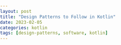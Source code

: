 ```yaml
---
layout: post
title: "Design Patterns to Follow in Kotlin"
date: 2023-02-05
categories: kotlin
tags: [design-patterns, software, kotlin]
---
```


<!DOCTYPE html><html><head><meta http-equiv="Content-Type" content="text/html; charset=utf-8"><title>Design Patterns to Follow in Kotlin: A Guide to Better Code</title><style>
      * {
        font-family: Georgia, Cambria, "Times New Roman", Times, serif;
      }
      html, body {
        margin: 0;
        padding: 0;
      }
      h1 {
        font-size: 50px;
        margin-bottom: 17px;
        color: #333;
      }
      h2 {
        font-size: 24px;
        line-height: 1.6;
        margin: 30px 0 0 0;
        margin-bottom: 18px;
        margin-top: 33px;
        color: #333;
      }
      h3 {
        font-size: 30px;
        margin: 10px 0 20px 0;
        color: #333;
      }
      header {
        width: 640px;
        margin: auto;
      }
      section {
        width: 640px;
        margin: auto;
      }
      section p {
        margin-bottom: 27px;
        font-size: 20px;
        line-height: 1.6;
        color: #333;
      }
      section img {
        max-width: 640px;
      }
      footer {
        padding: 0 20px;
        margin: 50px 0;
        text-align: center;
        font-size: 12px;
      }
      .aspectRatioPlaceholder {
        max-width: auto !important;
        max-height: auto !important;
      }
      .aspectRatioPlaceholder-fill {
        padding-bottom: 0 !important;
      }
      header,
      section[data-field=subtitle],
      section[data-field=description] {
        display: none;
      }
      </style></head><body><article class="h-entry">
<header>
<h1 class="p-name">Design Patterns to Follow in Kotlin: A Guide to Better Code</h1>
</header>
<section data-field="subtitle" class="p-summary">
Kotlin is a modern, statically typed programming language that was designed to improve upon Java. It has a clean syntax, supports…
</section>
<section data-field="body" class="e-content">
<section name="e571" class="section section--body section--first section--last"><div class="section-divider"><hr class="section-divider"></div><div class="section-content"><div class="section-inner sectionLayout--insetColumn"><h3 name="d5a2" id="d5a2" class="graf graf--h3 graf--leading graf--title">Design Patterns to Follow in Kotlin: A Guide to Better Code</h3><figure name="43a6" id="43a6" class="graf graf--figure graf-after--h3"><img class="graf-image" data-image-id="1*Kt6Mj-XtM-0IxygY_5iJ_A.png" data-width="649" data-height="390" data-is-featured="true" alt="Kotlin Builder Pattern" src="https://cdn-images-1.medium.com/max/800/1*Kt6Mj-XtM-0IxygY_5iJ_A.png"><figcaption class="imageCaption">Builder Pattern in Kotlin</figcaption></figure><p name="60d8" id="60d8" class="graf graf--p graf-after--figure">Kotlin is a modern, statically typed programming language that was designed to improve upon Java. It has a clean syntax, supports functional programming, and provides many features that make it easier to write high-quality, maintainable code. In this blog, we will explore some of the most important design patterns that should be followed in Kotlin to write better code.</p><h3 name="6bb8" id="6bb8" class="graf graf--h3 graf-after--p"><strong class="markup--strong markup--h3-strong">Null Safety</strong></h3><p name="7601" id="7601" class="graf graf--p graf-after--h3">One of the most significant problems with Java is the prevalence of <code class="markup--code markup--p-code">NullPointerException</code>s. To address this issue, Kotlin introduces null safety, which prevents null references from being assigned to variables by default.</p><pre data-code-block-mode="2" spellcheck="false" data-code-block-lang="kotlin" name="3742" id="3742" class="graf graf--pre graf-after--p graf--preV2"><span class="pre--content"><span class="hljs-keyword">val</span> name: String = <span class="hljs-string">&quot;John Doe&quot;</span><br /><span class="hljs-keyword">val</span> age: <span class="hljs-built_in">Int</span> = <span class="hljs-number">25</span></span></pre><p name="3676" id="3676" class="graf graf--p graf-after--pre">In the example above, <code class="markup--code markup--p-code">name</code> and <code class="markup--code markup--p-code">age</code> are non-nullable variables. If you try to assign <code class="markup--code markup--p-code">null</code> to them, the compiler will give an error. If you want to allow null values, you can use the <code class="markup--code markup--p-code">?</code> operator.</p><pre data-code-block-mode="2" spellcheck="false" data-code-block-lang="kotlin" name="5121" id="5121" class="graf graf--pre graf-after--p graf--preV2"><span class="pre--content"><span class="hljs-keyword">val</span> name: String? = <span class="hljs-literal">null</span><br /><span class="hljs-keyword">val</span> age: <span class="hljs-built_in">Int</span>? = <span class="hljs-literal">null</span></span></pre><h3 name="defb" id="defb" class="graf graf--h3 graf-after--pre"><strong class="markup--strong markup--h3-strong">Extension Functions</strong></h3><p name="3c1f" id="3c1f" class="graf graf--p graf-after--h3">Kotlin provides the ability to extend a class with additional functions without having to inherit from it. This is achieved through extension functions.</p><pre data-code-block-mode="2" spellcheck="false" data-code-block-lang="kotlin" name="6221" id="6221" class="graf graf--pre graf-after--p graf--preV2"><span class="pre--content"><span class="hljs-function"><span class="hljs-keyword">fun</span> String.<span class="hljs-title">upperCaseFirstLetter</span><span class="hljs-params">()</span></span> : String {<br />    <span class="hljs-keyword">return</span> <span class="hljs-keyword">this</span>.substring(<span class="hljs-number">0</span>, <span class="hljs-number">1</span>).toUpperCase() + <span class="hljs-keyword">this</span>.substring(<span class="hljs-number">1</span>)<br />}<br /><br /><span class="hljs-comment">// Usage:</span><br />println(<span class="hljs-string">&quot;hello&quot;</span>.upperCaseFirstLetter()) <span class="hljs-comment">// Hello</span></span></pre><h3 name="820d" id="820d" class="graf graf--h3 graf-after--pre"><strong class="markup--strong markup--h3-strong">Singleton</strong></h3><p name="f44d" id="f44d" class="graf graf--p graf-after--h3">A singleton is a design pattern that restricts a class to have only one instance and provides a global point of access to it. In Kotlin, this can be achieved using the <code class="markup--code markup--p-code">object</code> keyword.</p><pre data-code-block-mode="2" spellcheck="false" data-code-block-lang="kotlin" name="8fa3" id="8fa3" class="graf graf--pre graf-after--p graf--preV2"><span class="pre--content"><span class="hljs-keyword">object</span> Singleton {<br />    <span class="hljs-keyword">val</span> name = <span class="hljs-string">&quot;Singleton&quot;</span><br />    <span class="hljs-function"><span class="hljs-keyword">fun</span> <span class="hljs-title">printName</span><span class="hljs-params">()</span></span> {<br />        println(name)<br />    }<br />}<br /><br /><span class="hljs-comment">// Usage:</span><br />Singleton.printName() <span class="hljs-comment">// Singleton</span></span></pre><h3 name="40b9" id="40b9" class="graf graf--h3 graf-after--pre"><strong class="markup--strong markup--h3-strong">Builder</strong></h3><p name="7c14" id="7c14" class="graf graf--p graf-after--h3">The builder pattern is a creational design pattern that allows for a flexible way to construct complex objects. In Kotlin, the builder pattern can be achieved through the use of secondary constructors and default values.</p><pre data-code-block-mode="2" spellcheck="false" data-code-block-lang="kotlin" name="c9f2" id="c9f2" class="graf graf--pre graf-after--p graf--preV2"><span class="pre--content"><span class="hljs-keyword">data</span> <span class="hljs-keyword">class</span> <span class="hljs-title class_">User</span>(<span class="hljs-keyword">val</span> name: String, <span class="hljs-keyword">val</span> age: <span class="hljs-built_in">Int</span>, <span class="hljs-keyword">val</span> address: String = <span class="hljs-string">&quot;&quot;</span>)<br /><br /><span class="hljs-keyword">class</span> <span class="hljs-title class_">UserBuilder</span> {<br />    <span class="hljs-keyword">var</span> name = <span class="hljs-string">&quot;&quot;</span><br />    <span class="hljs-keyword">var</span> age = <span class="hljs-number">0</span><br />    <span class="hljs-keyword">var</span> address = <span class="hljs-string">&quot;&quot;</span><br /><br />    <span class="hljs-function"><span class="hljs-keyword">fun</span> <span class="hljs-title">build</span><span class="hljs-params">()</span></span> = User(name, age, address)<br />}<br /><br /><span class="hljs-comment">// Usage:</span><br /><span class="hljs-keyword">val</span> user = UserBuilder().apply {<br />    name = <span class="hljs-string">&quot;John Doe&quot;</span><br />    age = <span class="hljs-number">25</span><br />}.build()</span></pre><p name="e477" id="e477" class="graf graf--p graf-after--pre">In conclusion, these design patterns are just a few of the many techniques that can be used to write better code in Kotlin. By embracing these patterns and following best practices, you can write code that is more concise, readable, and maintainable.</p><p name="2f71" id="2f71" class="graf graf--p graf-after--p graf--trailing">Happy Coding!!</p></div></div></section>
</section>
<footer><p>By <a href="https://medium.com/@investfy" class="p-author h-card">⎈ INVĘSƮƒ¥ | | ENĞINEÊR ™</a> on <a href="https://medium.com/p/a81649aa8ec7"><time class="dt-published" datetime="2023-02-05T14:31:37.290Z">February 5, 2023</time></a>.</p><p><a href="https://medium.com/@investfy/design-patterns-to-follow-in-kotlin-a-guide-to-better-code-a81649aa8ec7" class="p-canonical">Canonical link</a></p><p>Exported from <a href="https://medium.com">Medium</a> on August 21, 2025.</p></footer></article></body></html>

